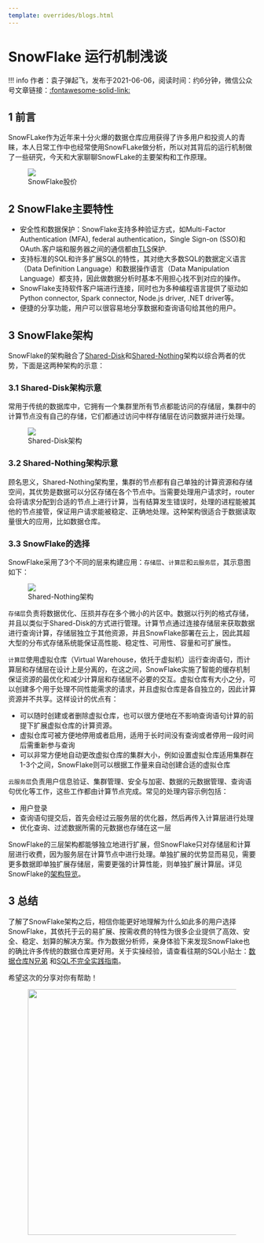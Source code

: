 ```yaml
---
template: overrides/blogs.html
---
```


# SnowFlake 运行机制浅谈

!!! info
    作者：袁子弹起飞，发布于2021-06-06，阅读时间：约6分钟，微信公众号文章链接：[:fontawesome-solid-link:]()

## 1 前言

SnowFLake作为近年来十分火爆的数据仓库应用获得了许多用户和投资人的青睐，本人日常工作中也经常使用SnowFLake做分析，所以对其背后的运行机制做了一些研究，今天和大家聊聊SnowFLake的主要架构和工作原理。

<figure>
  <img src="https://cdn.jsdelivr.net/gh/BulletTech2021/Pics/2021-7-31/1627739241720-Home.png"  />
  <figcaption>SnowFlake股价</figcaption>
</figure>

## 2 SnowFlake主要特性

- 安全性和数据保护：SnowFlake支持多种验证方式，如Multi-Factor Authentication (MFA), federal authentication，Single Sign-on (SSO)和OAuth.客户端和服务器之间的通信都由[TLS](https://en.wikipedia.org/wiki/Transport_Layer_Security "Transport Layer Security")保护.
- 支持标准的SQL和许多扩展SQL的特性，其对绝大多数SQL的数据定义语言（Data Definition Language）和数据操作语言（Data Manipulation Language）都支持，因此做数据分析时基本不用担心找不到对应的操作。
- SnowFlake支持软件客户端进行连接，同时也为多种编程语言提供了驱动如Python connector, Spark connector, Node.js driver, .NET driver等。
- 便捷的分享功能，用户可以很容易地分享数据和查询语句给其他的用户。

## 3 SnowFlake架构

SnowFlake的架构融合了[Shared-Disk](https://en.wikipedia.org/wiki/Shared_disk_architecture "Shared-Disk Architecture")和[Shared-Nothing](https://en.wikipedia.org/wiki/Shared-nothing_architecture "Shared-nothing Architecture")架构以综合两者的优势，下面是这两种架构的示意：

### 3.1 Shared-Disk架构示意

常用于传统的数据库中，它拥有一个集群里所有节点都能访问的存储层，集群中的计算节点没有自己的存储，它们都通过访问中样存储层在访问数据并进行处理。

<figure>
  <img src="https://cdn.jsdelivr.net/gh/BulletTech2021/Pics/2021-7-31/1627739241720-Home.png"  />
  <figcaption>Shared-Disk架构</figcaption>
</figure>


### 3.2 Shared-Nothing架构示意

顾名思义，Shared-Nothing架构里，集群的节点都有自己单独的计算资源和存储空间，其优势是数据可以分区存储在各个节点中。当需要处理用户请求时，router会将请求分配到合适的节点上进行计算，当有结算发生错误时，处理的进程能被其他的节点接管，保证用户请求能被稳定、正确地处理。这种架构很适合于数据读取量很大的应用，比如数据仓库。

### 3.3 SnowFlake的选择

SnowFlake采用了3个不同的层来构建应用：`存储层`、`计算层`和`云服务层`，其示意图如下：

<figure>
  <img src="https://cdn.jsdelivr.net/gh/BulletTech2021/Pics/2021-7-31/1627739241720-Home.png"  />
  <figcaption>Shared-Nothing架构</figcaption>
</figure>

`存储层`负责将数据优化、压损并存在多个微小的片区中。数据以行列的格式存储，并且以类似于Shared-Disk的方式进行管理。计算节点通过连接存储层来获取数据进行查询计算，存储层独立于其他资源，并且SnowFlake部署在云上，因此其超大型的分布式存储系统能保证高性能、稳定性、可用性、容量和可扩展性。

`计算层`使用虚拟仓库（Virtual Warehouse，依托于虚拟机）运行查询语句，而计算层和存储层在设计上是分离的，在这之间，SnowFlake实施了智能的缓存机制保证资源的最优化和减少计算层和存储层不必要的交互。虚拟仓库有大小之分，可以创建多个用于处理不同性能需求的请求，并且虚拟仓库是各自独立的，因此计算资源并不共享。这样设计的优点有：

- 可以随时创建或者删除虚拟仓库，也可以很方便地在不影响查询语句计算的前提下扩展虚拟仓库的计算资源。
- 虚拟仓库可被方便地停用或者启用，适用于长时间没有查询或者停用一段时间后需重新参与查询
- 可以非常方便地自动更改虚拟仓库的集群大小，例如设置虚拟仓库适用集群在1-3个之间，SnowFlake则可以根据工作量来自动创建合适的虚拟仓库

`云服务层`负责用户信息验证、集群管理、安全与加密、数据的元数据管理、查询语句优化等工作，这些工作都由计算节点完成。常见的处理内容示例包括：

- 用户登录
- 查询语句提交后，首先会经过云服务层的优化器，然后再传入计算层进行处理
- 优化查询、过滤数据所需的元数据也存储在这一层

SnowFlake的三层架构都能够独立地进行扩展，但SnowFlake只对存储层和计算层进行收费，因为服务层在计算节点中进行处理。单独扩展的优势显而易见，需要更多数据即单独扩展存储层，需要更强的计算性能，则单独扩展计算层。详见SnowFlake的[架构导览](https://docs.snowflake.com/en/user-guide/intro-key-concepts.html "SnowFlake的架构")。

## 3 总结

了解了SnowFlake架构之后，相信你能更好地理解为什么如此多的用户选择SnowFlake，其依托于云的易扩展、按需收费的特性为很多企业提供了高效、安全、稳定、划算的解决方案。作为数据分析师，亲身体验下来发现SnowFlake也的确比许多传统的数据仓库更好用。关于实操经验，请查看往期的SQL小贴士：[数据仓库N兄弟](https://mp.weixin.qq.com/s?__biz=MzI4Mjk3NzgxOQ==&mid=2247484458&idx=1&sn=b103c9b9d205e0d6a4589b68687e9c95&chksm=eb90f75edce77e480d76a140289f4217c8f8de8cb6b5da80c89b4cf09b1b07d87ef5f256831e&token=969028810&lang=zh_CN#rd) 和[SQL不完全实践指南](https://mp.weixin.qq.com/s?__biz=MzI4Mjk3NzgxOQ==&mid=2247484506&idx=1&sn=c46e7bf80719bd004a63d7fa668f4c7e&chksm=eb90f72edce77e38c38fdfe685b1ff86590ed22aea65b8c19f07fb7ce44b5b981929796873cc&token=969028810&lang=zh_CN#rd)。

希望这次的分享对你有帮助！

<figure>
  <img src="https://cdn.jsdelivr.net/gh/BulletTech2021/Pics/2021-6-14/1623639526512-1080P%20(Full%20HD)%20-%20Tail%20Pic.png" width="500" />
</figure>

